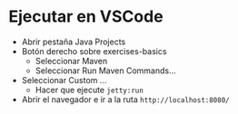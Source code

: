 # Ejecutar en VSCode

- Abrir pestaña Java Projects
- Botón derecho sobre exercises-basics
  - Seleccionar Maven
  - Seleccionar Run Maven Commands...
- Seleccionar Custom ...
  - Hacer que ejecute `jetty:run`
- Abrir el navegador e ir a la ruta `http://localhost:8080/`
